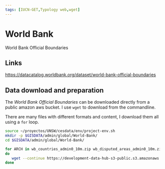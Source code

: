 ```yaml
---
tags: [IUCN-GET,Typology web,wget]
---
```

# World Bank

World Bank Official Boundaries

## Links

https://datacatalog.worldbank.org/dataset/world-bank-official-boundaries

## Data download and preparation

The *World Bank Official Boundaries* can be downloaded directly from a public amazon aws bucket. I use `wget` to download from the commandline. 

There are many files with different formats and content, I download them all using a `for` loop.

```sh
source ~/proyectos/UNSW/cesdata/env/project-env.sh
mkdir -p $GISDATA/admin/global/World-Bank/
cd $GISDATA/admin/global/World-Bank/

for ARCH in wb_countries_admin0_10m.zip wb_disputed_areas_admin0_10m.zip wb_disputed_areas_admin0_10m.zip wb_adm0_boundary_lines_10m.zip wb_adm0_boundary_lines_disputed_areas_10m.zip wb_coastlines_10m.zip wb_land_10m.zip wb_boundaries.gdb.zip wb_boundaries_geojson_highres.zip wb_boundaries_geojson_lowres.zip wb_boundaries_topojson.zip wb_boundaries_wgs84.zip
do
   wget --continue https://development-data-hub-s3-public.s3.amazonaws.com/ddhfiles/779551/${ARCH}
done
```
